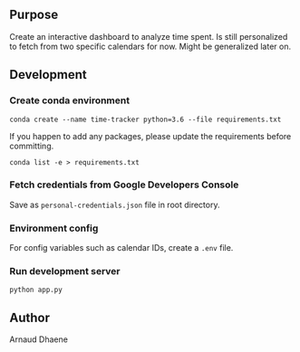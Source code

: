 ## Purpose

Create an interactive dashboard to analyze time spent. Is still personalized to fetch from two specific calendars for now. Might be generalized later on.

## Development
### Create conda environment

`conda create --name time-tracker python=3.6 --file requirements.txt`

If you happen to add any packages, please update the requirements before committing.

`conda list -e > requirements.txt`

### Fetch credentials from Google Developers Console

Save as `personal-credentials.json` file in root directory.

### Environment config

For config variables such as calendar IDs, create a `.env` file.

### Run development server

`python app.py`

## Author

Arnaud Dhaene